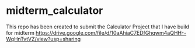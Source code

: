 # midterm_calculator
This repo has been created to submit the Calculator Project that I have build for midterm
https://drive.google.com/file/d/10aAhiaC7EDfGhqwm4aQHH--WqHnTvtVZ/view?usp=sharing
